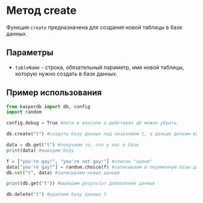 # Метод create
Функция `create` предназначена для создания новой таблицы в базе данных.

## Параметры
- `tableName` - строка, обязательный параметр, имя новой таблицы, которую нужно создать в базе данных.

## Пример использования
```python
from kasperdb import db, config
import random

config.debug = True #логи в консоли о действиях дб можно убрать.

db.create("t") #создать базу данных под названием t, а дальше делаем всё это

data = db.get("t") #получаем то, что у нас в базе
print(data) #выводим базу

f = ["you're gay!", "you're not gay!"] #список "хрени"
data["you're gay?"] = random.choice(f) #записываем в переменную базы данных хандом херню из списка
db.set("t", data) #записываем новые данные

print(db.get("t")) #выводим результат добавления данных

db.delete("t") #удаляем базу данных t
```
